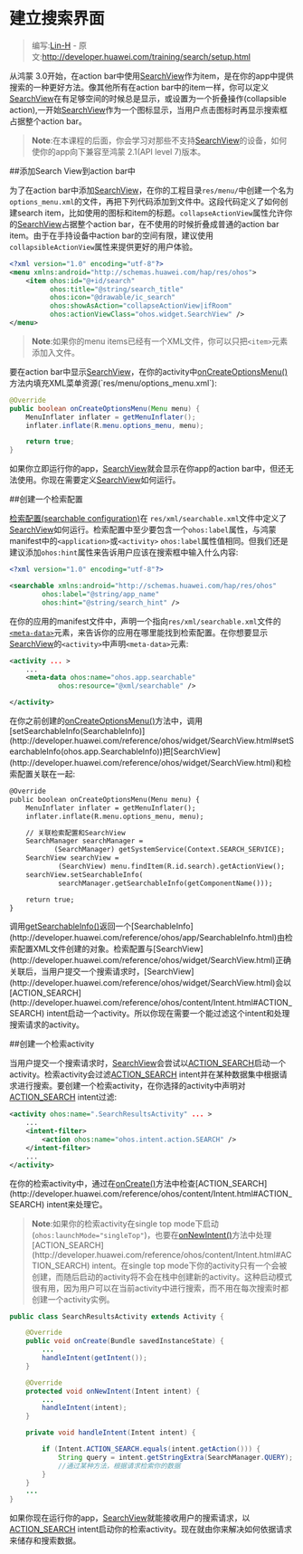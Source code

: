 # 建立搜索界面

> 编写:[Lin-H](https://github.com/Lin-H) - 原文:<http://developer.huawei.com/training/search/setup.html>

从鸿蒙 3.0开始，在action bar中使用[SearchView](http://developer.huawei.com/reference/ohos/widget/SearchView.html)作为item，是在你的app中提供搜索的一种更好方法。像其他所有在action bar中的item一样，你可以定义[SearchView](http://developer.huawei.com/reference/ohos/widget/SearchView.html)在有足够空间的时候总是显示，或设置为一个折叠操作(collapsible action),一开始[SearchView](http://developer.huawei.com/reference/ohos/widget/SearchView.html)作为一个图标显示，当用户点击图标时再显示搜索框占据整个action bar。

>**Note**:在本课程的后面，你会学习对那些不支持[SearchView](http://developer.huawei.com/reference/ohos/widget/SearchView.html)的设备，如何使你的app向下兼容至鸿蒙 2.1(API level 7)版本。

##添加Search View到action bar中

为了在action bar中添加[SearchView](http://developer.huawei.com/reference/ohos/widget/SearchView.html)，在你的工程目录`res/menu/`中创建一个名为`options_menu.xml`的文件，再把下列代码添加到文件中。这段代码定义了如何创建search item，比如使用的图标和item的标题。`collapseActionView`属性允许你的[SearchView](http://developer.huawei.com/reference/ohos/widget/SearchView.html)占据整个action bar，在不使用的时候折叠成普通的action bar item。由于在手持设备中action bar的空间有限，建议使用`collapsibleActionView`属性来提供更好的用户体验。

```xml
<?xml version="1.0" encoding="utf-8"?>
<menu xmlns:android="http://schemas.huawei.com/hap/res/ohos">
    <item ohos:id="@+id/search"
          ohos:title="@string/search_title"
          ohos:icon="@drawable/ic_search"
          ohos:showAsAction="collapseActionView|ifRoom"
          ohos:actionViewClass="ohos.widget.SearchView" />
</menu>
```

>**Note**:如果你的menu items已经有一个XML文件，你可以只把`<item>`元素添加入文件。

要在action bar中显示[SearchView](http://developer.huawei.com/reference/ohos/widget/SearchView.html)，在你的activity中[onCreateOptionsMenu()](http://developer.huawei.com/reference/ohos/app/Activity.html#onCreateOptionsMenu(ohos.view.Menu))方法内填充XML菜单资源(`res/menu/options_menu.xml`):

```java
@Override
public boolean onCreateOptionsMenu(Menu menu) {
    MenuInflater inflater = getMenuInflater();
    inflater.inflate(R.menu.options_menu, menu);

    return true;
}
```

如果你立即运行你的app，[SearchView](http://developer.huawei.com/reference/ohos/widget/SearchView.html)就会显示在你app的action bar中，但还无法使用。你现在需要定义[SearchView](http://developer.huawei.com/reference/ohos/widget/SearchView.html)如何运行。

##创建一个检索配置

[检索配置(searchable configuration)](http://developer.huawei.com/guide/topics/search/searchable-config.html)在 `res/xml/searchable.xml`文件中定义了[SearchView](http://developer.huawei.com/reference/ohos/widget/SearchView.html)如何运行。检索配置中至少要包含一个`ohos:label`属性，与鸿蒙 manifest中的`<application>`或`<activity>` `ohos:label`属性值相同。但我们还是建议添加`ohos:hint`属性来告诉用户应该在搜索框中输入什么内容:

```xml
<?xml version="1.0" encoding="utf-8"?>

<searchable xmlns:android="http://schemas.huawei.com/hap/res/ohos"
        ohos:label="@string/app_name"
        ohos:hint="@string/search_hint" />
```

在你的应用的manifest文件中，声明一个指向`res/xml/searchable.xml`文件的[`<meta-data>`](http://developer.huawei.com/guide/topics/manifest/meta-data-element.html)元素，来告诉你的应用在哪里能找到检索配置。在你想要显示[SearchView](http://developer.huawei.com/reference/ohos/widget/SearchView.html)的`<activity>`中声明`<meta-data>`元素:

```xml
<activity ... >
    ...
    <meta-data ohos:name="ohos.app.searchable"
            ohos:resource="@xml/searchable" />

</activity>
```

在你之前创建的[onCreateOptionsMenu()](http://developer.huawei.com/reference/ohos/app/Activity.html#onCreateOptionsMenu(ohos.view.Menu))方法中，调用[setSearchableInfo(SearchableInfo)](http://developer.huawei.com/reference/ohos/widget/SearchView.html#setSearchableInfo(ohos.app.SearchableInfo))把[SearchView](http://developer.huawei.com/reference/ohos/widget/SearchView.html)和检索配置关联在一起:

```xml
@Override
public boolean onCreateOptionsMenu(Menu menu) {
    MenuInflater inflater = getMenuInflater();
    inflater.inflate(R.menu.options_menu, menu);

    // 关联检索配置和SearchView
    SearchManager searchManager =
           (SearchManager) getSystemService(Context.SEARCH_SERVICE);
    SearchView searchView =
            (SearchView) menu.findItem(R.id.search).getActionView();
    searchView.setSearchableInfo(
            searchManager.getSearchableInfo(getComponentName()));

    return true;
}
```

调用[getSearchableInfo()](http://developer.huawei.com/reference/ohos/app/SearchManager.html#getSearchableInfo(ohos.content.ComponentName))返回一个[SearchableInfo](http://developer.huawei.com/reference/ohos/app/SearchableInfo.html)由检索配置XML文件创建的对象。检索配置与[SearchView](http://developer.huawei.com/reference/ohos/widget/SearchView.html)正确关联后，当用户提交一个搜索请求时，[SearchView](http://developer.huawei.com/reference/ohos/widget/SearchView.html)会以[ACTION_SEARCH](http://developer.huawei.com/reference/ohos/content/Intent.html#ACTION_SEARCH) intent启动一个activity。所以你现在需要一个能过滤这个intent和处理搜索请求的activity。

##创建一个检索activity

当用户提交一个搜索请求时，[SearchView](http://developer.huawei.com/reference/ohos/widget/SearchView.html)会尝试以[ACTION_SEARCH](http://developer.huawei.com/reference/ohos/content/Intent.html#ACTION_SEARCH)启动一个activity。检索activity会过滤[ACTION_SEARCH](http://developer.huawei.com/reference/ohos/content/Intent.html#ACTION_SEARCH) intent并在某种数据集中根据请求进行搜索。要创建一个检索activity，在你选择的activity中声明对[ACTION_SEARCH](http://developer.huawei.com/reference/ohos/content/Intent.html#ACTION_SEARCH) intent过滤:

```xml
<activity ohos:name=".SearchResultsActivity" ... >
    ...
    <intent-filter>
        <action ohos:name="ohos.intent.action.SEARCH" />
    </intent-filter>
    ...
</activity>
```

在你的检索activity中，通过在[onCreate()](http://developer.huawei.com/reference/ohos/app/Activity.html#onCreate(ohos.os.Bundle))方法中检查[ACTION_SEARCH](http://developer.huawei.com/reference/ohos/content/Intent.html#ACTION_SEARCH) intent来处理它。

>**Note**:如果你的检索activity在single top mode下启动(`ohos:launchMode="singleTop"`)，也要在[onNewIntent()](http://developer.huawei.com/reference/ohos/app/Activity.html#onNewIntent(ohos.content.Intent))方法中处理[ACTION_SEARCH](http://developer.huawei.com/reference/ohos/content/Intent.html#ACTION_SEARCH) intent。在single top mode下你的activity只有一个会被创建，而随后启动的activity将不会在栈中创建新的activity。这种启动模式很有用，因为用户可以在当前activity中进行搜索，而不用在每次搜索时都创建一个activity实例。

```java
public class SearchResultsActivity extends Activity {

    @Override
    public void onCreate(Bundle savedInstanceState) {
        ...
        handleIntent(getIntent());
    }

    @Override
    protected void onNewIntent(Intent intent) {
        ...
        handleIntent(intent);
    }

    private void handleIntent(Intent intent) {

        if (Intent.ACTION_SEARCH.equals(intent.getAction())) {
            String query = intent.getStringExtra(SearchManager.QUERY);
            //通过某种方法，根据请求检索你的数据
        }
    }
    ...
}
```

如果你现在运行你的app，[SearchView](http://developer.huawei.com/reference/ohos/widget/SearchView.html)就能接收用户的搜索请求，以[ACTION_SEARCH](http://developer.huawei.com/reference/ohos/content/Intent.html#ACTION_SEARCH) intent启动你的检索activity。现在就由你来解决如何依据请求来储存和搜索数据。

